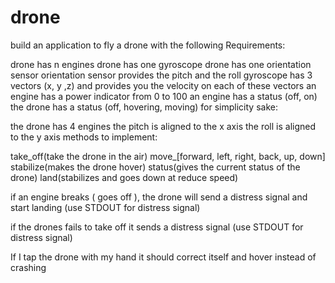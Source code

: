 # drone

build an application to fly a drone with the following Requirements:

drone has n engines
drone has one gyroscope
drone has one orientation sensor
orientation sensor provides the pitch and the roll
gyroscope has 3 vectors (x, y ,z) and provides you the velocity on each of these vectors
an engine has a power indicator from 0 to 100
an engine has a status (off, on)
the drone has a status (off, hovering, moving)
for simplicity sake:

the drone has 4 engines
the pitch is aligned to the x axis
the roll is aligned to the y axis
methods to implement:

take_off(take the drone in the air)
move_[forward, left, right, back, up, down]
stabilize(makes the drone hover)
status(gives the current status of the drone)
land(stabilizes and goes down at reduce speed)

if an engine breaks ( goes off ), the drone will send a distress signal and start landing (use STDOUT for distress signal)

if the drones fails to take off it sends a distress signal (use STDOUT for distress signal)

If I tap the drone with my hand it should correct itself and hover instead of crashing
